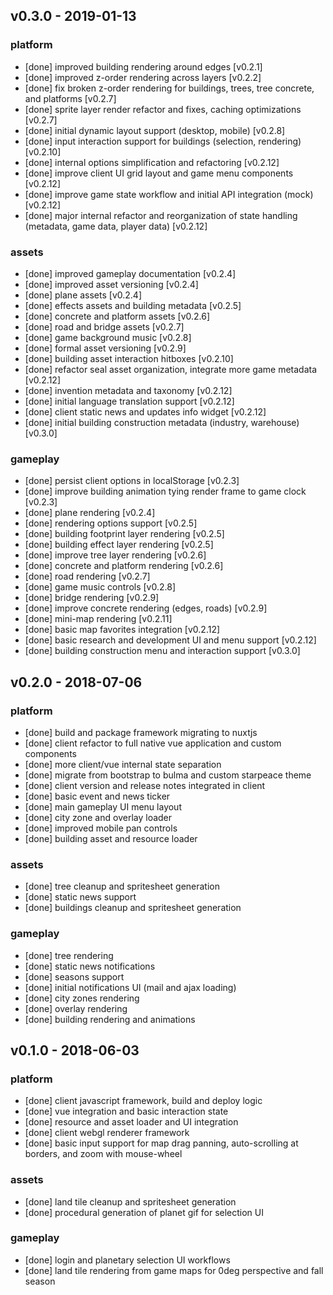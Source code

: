 
## v0.3.0 - 2019-01-13
### platform
* [done] improved building rendering around edges [v0.2.1]
* [done] improved z-order rendering across layers [v0.2.2]
* [done] fix broken z-order rendering for buildings, trees, tree concrete, and platforms [v0.2.7]
* [done] sprite layer render refactor and fixes, caching optimizations [v0.2.7]
* [done] initial dynamic layout support (desktop, mobile) [v0.2.8]
* [done] input interaction support for buildings (selection, rendering) [v0.2.10]
* [done] internal options simplification and refactoring [v0.2.12]
* [done] improve client UI grid layout and game menu components [v0.2.12]
* [done] improve game state workflow and initial API integration (mock) [v0.2.12]
* [done] major internal refactor and reorganization of state handling (metadata, game data, player data) [v0.2.12]

### assets
* [done] improved gameplay documentation [v0.2.4]
* [done] improved asset versioning [v0.2.4]
* [done] plane assets [v0.2.4]
* [done] effects assets and building metadata [v0.2.5]
* [done] concrete and platform assets [v0.2.6]
* [done] road and bridge assets [v0.2.7]
* [done] game background music [v0.2.8]
* [done] formal asset versioning [v0.2.9]
* [done] building asset interaction hitboxes [v0.2.10]
* [done] refactor seal asset organization, integrate more game metadata [v0.2.12]
* [done] invention metadata and taxonomy [v0.2.12]
* [done] initial language translation support [v0.2.12]
* [done] client static news and updates info widget [v0.2.12]
* [done] initial building construction metadata (industry, warehouse) [v0.3.0]

### gameplay
* [done] persist client options in localStorage [v0.2.3]
* [done] improve building animation tying render frame to game clock [v0.2.3]
* [done] plane rendering [v0.2.4]
* [done] rendering options support [v0.2.5]
* [done] building footprint layer rendering [v0.2.5]
* [done] building effect layer rendering [v0.2.5]
* [done] improve tree layer rendering [v0.2.6]
* [done] concrete and platform rendering [v0.2.6]
* [done] road rendering [v0.2.7]
* [done] game music controls [v0.2.8]
* [done] bridge rendering [v0.2.9]
* [done] improve concrete rendering (edges, roads) [v0.2.9]
* [done] mini-map rendering [v0.2.11]
* [done] basic map favorites integration [v0.2.12]
* [done] basic research and development UI and menu support [v0.2.12]
* [done] building construction menu and interaction support [v0.3.0]

## v0.2.0 - 2018-07-06
### platform
* [done] build and package framework migrating to nuxtjs
* [done] client refactor to full native vue application and custom components
* [done] more client/vue internal state separation
* [done] migrate from bootstrap to bulma and custom starpeace theme
* [done] client version and release notes integrated in client
* [done] basic event and news ticker
* [done] main gameplay UI menu layout
* [done] city zone and overlay loader
* [done] improved mobile pan controls
* [done] building asset and resource loader

### assets
* [done] tree cleanup and spritesheet generation
* [done] static news support
* [done] buildings cleanup and spritesheet generation

### gameplay
* [done] tree rendering
* [done] static news notifications
* [done] seasons support
* [done] initial notifications UI (mail and ajax loading)
* [done] city zones rendering
* [done] overlay rendering
* [done] building rendering and animations

## v0.1.0 - 2018-06-03
### platform
* [done] client javascript framework, build and deploy logic
* [done] vue integration and basic interaction state
* [done] resource and asset loader and UI integration
* [done] client webgl renderer framework
* [done] basic input support for map drag panning, auto-scrolling at borders, and zoom with mouse-wheel

### assets
* [done] land tile cleanup and spritesheet generation
* [done] procedural generation of planet gif for selection UI

### gameplay
* [done] login and planetary selection UI workflows
* [done] land tile rendering from game maps for 0deg perspective and fall season
